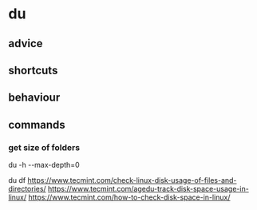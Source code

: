 # du


## advice

## shortcuts

## behaviour

## commands

### get size of folders
du -h --max-depth=0





du df
https://www.tecmint.com/check-linux-disk-usage-of-files-and-directories/
https://www.tecmint.com/agedu-track-disk-space-usage-in-linux/
https://www.tecmint.com/how-to-check-disk-space-in-linux/
